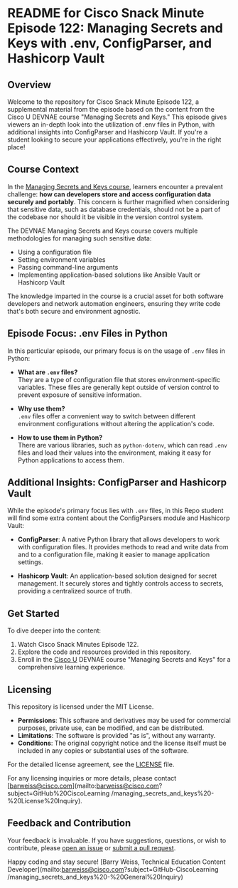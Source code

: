# README for Cisco Snack Minute Episode 122: Managing Secrets and Keys with .env, ConfigParser, and Hashicorp Vault

## Overview

Welcome to the repository for Cisco Snack Minute Episode 122, a supplemental material from the episode based on the content from the Cisco U DEVNAE course "Managing Secrets and Keys." This episode gives viewers an in-depth look into the utilization of .env files in Python, with additional insights into ConfigParser and Hashicorp Vault. If you're a student looking to secure your applications effectively, you're in the right place!

## Course Context

In the [Managing Secrets and Keys course](https://ondemandelearning.cisco.com/apollo-alpha/mc_naec10_10/pages/1), learners encounter a prevalent challenge: **how can developers store and access configuration data securely and portably**. This concern is further magnified when considering that sensitive data, such as database credentials, should not be a part of the codebase nor should it be visible in the version control system.

The DEVNAE Managing Secrets and Keys course covers multiple methodologies for managing such sensitive data:

- Using a configuration file
- Setting environment variables
- Passing command-line arguments
- Implementing application-based solutions like Ansible Vault or Hashicorp Vault

The knowledge imparted in the course is a crucial asset for both software developers and network automation engineers, ensuring they write code that's both secure and environment agnostic.

## Episode Focus: .env Files in Python

In this particular episode, our primary focus is on the usage of `.env` files in Python:

- **What are `.env` files?**  
  They are a type of configuration file that stores environment-specific variables. These files are generally kept outside of version control to prevent exposure of sensitive information.

- **Why use them?**  
  `.env` files offer a convenient way to switch between different environment configurations without altering the application's code.

- **How to use them in Python?**  
  There are various libraries, such as `python-dotenv`, which can read `.env` files and load their values into the environment, making it easy for Python applications to access them.

## Additional Insights: ConfigParser and Hashicorp Vault

While the episode's primary focus lies with `.env` files, in this Repo student will find some extra content about the ConfigParsers module and Hashicorp Vault:

- **ConfigParser**: A native Python library that allows developers to work with configuration files. It provides methods to read and write data from and to a configuration file, making it easier to manage application settings.

- **Hashicorp Vault**: An application-based solution designed for secret management. It securely stores and tightly controls access to secrets, providing a centralized source of truth.

## Get Started

To dive deeper into the content:

1. Watch Cisco Snack Minutes Episode 122.
2. Explore the code and resources provided in this repository.
3. Enroll in the [Cisco U](https://u.cisco.com/) DEVNAE course "Managing Secrets and Keys" for a comprehensive learning experience.

## Licensing

This repository is licensed under the MIT License.

- **Permissions**: This software and derivatives may be used for commercial purposes, private use, can be modified, and can be distributed.
- **Limitations**: The software is provided "as is", without any warranty.
- **Conditions**: The original copyright notice and the license itself must be included in any copies or substantial uses of the software.

For the detailed license agreement, see the [LICENSE](./LICENSE) file.

For any licensing inquiries or more details, please contact [barweiss@cisco.com](mailto:barweiss@cisco.com?subject=GitHub%20CiscoLearning
/managing_secrets_and_keys%20-%20License%20Inquiry).

## Feedback and Contribution

Your feedback is invaluable. If you have suggestions, questions, or wish to contribute, please [open an issue](https://github.com/CiscoLearning/managing_secrets_and_keys/issues) or [submit a pull request](https://github.com/CiscoLearning/managing_secrets_and_keys/pulls).

Happy coding and stay secure!
[Barry Weiss, Technical Education Content Developer](mailto:barweiss@cisco.com?subject=GitHub-CiscoLearning
/managing_secrets_and_keys%20-%20General%20Inquiry)
